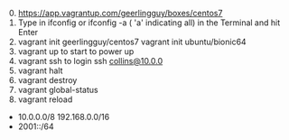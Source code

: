 0. https://app.vagrantup.com/geerlingguy/boxes/centos7
0. Type in ifconfig or ifconfig -a ( 'a' indicating all) in the Terminal and hit Enter
1. vagrant init geerlingguy/centos7 vagrant init ubuntu/bionic64
2. vagrant up to start to power up
3. vagrant ssh to login ssh collins@10.0.0
4. vagrant halt
5. vagrant destroy
6. vagrant global-status
7. vagrant reload

* 10.0.0.0/8 192.168.0.0/16
* 2001::/64